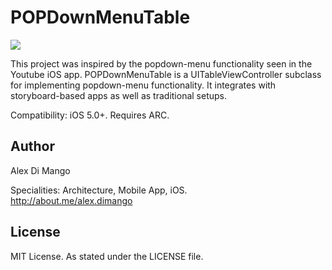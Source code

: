 # POPDownMenuTable 

[![](http://gdurl.com/LZ-o)](http://gdurl.com/LZ-o)

This project was inspired by the popdown-menu functionality seen in the Youtube iOS app. POPDownMenuTable is a UITableViewController subclass for implementing popdown-menu functionality. It integrates with storyboard-based apps as well as traditional setups.

Compatibility: iOS 5.0+. Requires ARC.

## Author

Alex Di Mango

Specialities: Architecture, Mobile App, iOS.<br />
http://about.me/alex.dimango

## License

MIT License. As stated under the LICENSE file.
